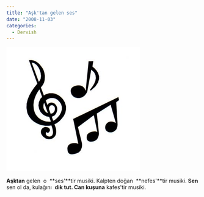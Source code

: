 ```yaml
---
title: "Aşk'tan gelen ses"
date: "2008-11-03"
categories: 
  - Dervish
---
```


[![ab29a33a7be5c6d0.jpg](../uploads/2008/11/ab29a33a7be5c6d0.jpg)](../uploads/2008/11/ab29a33a7be5c6d0.jpg "ab29a33a7be5c6d0.jpg")

**Aşktan** gelen  o  **ses'**tir musiki. Kalpten doğan  **nefes'**tir musiki. **Sen** sen ol da, kulağını  **dik tut. Can kuşuna** kafes'tir musiki.
